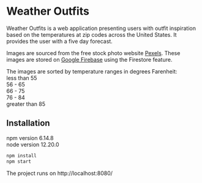 # Weather Outfits

Weather Outfits is a web application presenting users with outfit inspiration based on the temperatures at zip codes across the United States. It provides the user with a five day forecast.

Images are sourced from the free stock photo website [Pexels](https://www.pexels.com/). These images are stored on [Google Firebase](https://firebase.google.com/) using the Firestore feature.

The images are sorted by temperature ranges in degrees Farenheit:  
less than 55  
56 - 65  
66 - 75  
76 - 84  
greater than 85

## Installation

npm version 6.14.8  
node version 12.20.0

```bash
npm install
npm start
```

The project runs on http://localhost:8080/
